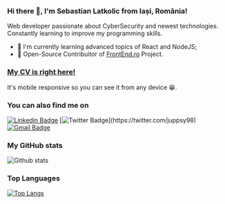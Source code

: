 ### Hi there 👋, I'm Sebastian Latkolic from Iași, România!

Web developer passionate about CyberSecurity and newest technologies.
Constantly learning to improve my programming skills.

- 🌱 I'm currently learning advanced topics of React and NodeJS;
- 👯 Open-Source Contribuitor of [FrontEnd.ro](https://github.com/FrontEnd-ro/frontend.ro) Project.

### [My CV is right here!](https://juppsy.github.io/CV/)
It's mobile responsive so you can see it from any device 😁.

### You can also find me on
[![Linkedin Badge](https://img.shields.io/badge/-LinkedIn-blue?style=flat-square&logo=Linkedin&logoColor=white&link=https://www.linkedin.com/in/felipefialho)](https://www.linkedin.com/in/sebastian-latkolic-bb00ab199/)
[![Twitter Badge](https://img.shields.io/badge/-Twitter-1ca0f1?style=flat-square&labelColor=1ca0f1&logo=twitter&logoColor=white&link=https://twitter.com/felipefialho_)](https://twitter.com/juppsy98)
[![Gmail Badge](https://img.shields.io/badge/-Gmail-c14438?style=flat-square&logo=Gmail&logoColor=white&link=mailto:seu_email)](mailto:latkolicsebastian@gmail.com)

### My GitHub stats
![Github stats](https://github-readme-stats.vercel.app/api?username=juppsy&show_icons=true&theme=dark)

### Top Languages
[![Top Langs](https://github-readme-stats.vercel.app/api/top-langs/?username=juppsy&layout=compact)](https://github.com/anuraghazra/github-readme-stats)


<!--
**juppsy/juppsy** is a ✨ _special_ ✨ repository because its `README.md` (this file) appears on your GitHub profile.

Here are some ideas to get you started:

- 🔭 I’m currently working on ...
- 🌱 I’m currently learning ...
- 👯 I’m looking to collaborate on ...
- 🤔 I’m looking for help with ...
- 💬 Ask me about ...
- 📫 How to reach me: ...
- 😄 Pronouns: ...
- ⚡ Fun fact: ...
-->
